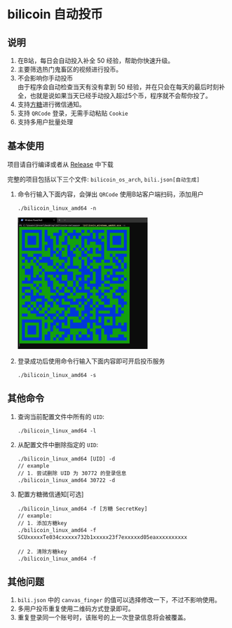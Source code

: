 # bilicoin 自动投币

## 说明
1. 在B站，每日会自动投入补全 50 经验，帮助你快速升级。   
2. 主要筛选热门鬼畜区的视频进行投币。  
3. 不会影响你手动投币  
   由于程序会自动检查当天有没有拿到 50 经验，并在只会在每天的最后时刻补全，也就是说如果当天已经手动投入超过5个币，程序就不会帮你投了。  
4. 支持[方糖](http://sc.ftqq.com/ "ftqq")进行微信通知。  
5. 支持 `QRCode` 登录，无需手动粘贴 `Cookie`  
6. 支持多用户批量处理  

## 基本使用  
项目请自行编译或者从 [Release](https://github.com/r3inbowari/bilicoin/releases "Releases Download") 中下载

完整的项目包括以下三个文件: `bilicoin_os_arch`, `bili.json[自动生成]`

1. 命令行输入下面内容，会弹出 `QRCode` 使用B站客户端扫码，添加用户  
    ```
    ./bilicoin_linux_amd64 -n
    ```
    <img src="qrcode.png" style="height:300px" />

2. 登录成功后使用命令行输入下面内容即可开启投币服务  
    ```
    ./bilicoin_linux_amd64 -s
    ```

## 其他命令  

1. 查询当前配置文件中所有的 `UID`:  
      
    ```
    ./bilicoin_linux_amd64 -l
    ```
2. 从配置文件中删除指定的 `UID`:  
    
    ```
    ./bilicoin_linux_amd64 [UID] -d
    // example
    // 1. 尝试删除 UID 为 30772 的登录信息
    ./bilicoin_linux_amd64 30722 -d
    ```
3. 配置方糖微信通知[可选]  
       
    ```
    ./bilicoin_linux_amd64 -f [方糖 SecretKey]
    // example: 
    // 1. 添加方糖key
    ./bilicoin_linux_amd64 -f SCUxxxxxTe034cxxxxx732b1xxxxx23f7exxxxxd05eaxxxxxxxxxx

    // 2. 清除方糖key
    ./bilicoin_linux_amd64 -f
    ```

## 其他问题  
1. `bili.json` 中的 `canvas_finger` 的值可以选择修改一下，不过不影响使用。  
2. 多用户投币重复使用二维码方式登录即可。  
3. 重复登录同一个账号时，该账号的上一次登录信息将会被覆盖。  
